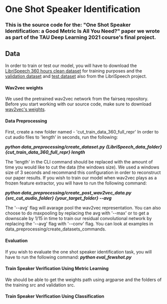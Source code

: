 # One Shot Speaker Identification
### This is the source code for the: "One Shot Speaker Identification: a Good Metric Is All You Need?" paper we wrote as part of the TAU Deep Learning 2021 course's final project.

## Data
In order to train or test our model, you will have to download the [LibriSpeech 360 hours clean dataset](https://www.openslr.org/resources/12/train-clean-360.tar.gz) for training purposes and the [validation dataset](https://www.openslr.org/resources/12/test-clean.tar.gz) and [test dataset](https://www.openslr.org/resources/12/dev-clean.tar.gz) also from the LibriSpeech project.

#### **Wav2vec weights**
We used the pretrained wav2vec network from the fairseq repository. Before you start working with our source code, make sure to download [wav2vec's weights](https://dl.fbaipublicfiles.com/fairseq/wav2vec/wav2vec_large.pt).


#### **Data Preprocessing**
First, create a new folder named - 'cut_train_data_360_full_repr'
In order to cut audio files to 'length' in seconds, run the following:

***python data_preprocessing/create_dataset.py {LibriSpeech_data_folder} {cut_train_data_360_full_repr} length***

The 'length' in the CLI command should be replaced with the amount of time you would like to cut the data (the windows size). We used a windows size of 3 seconds and recommand this configuration in order to reconstruct our paper results.
If you wish to train our model when wav2vec plays as a frozen feature extractor, you will have to run the following command:

***python data_preprocessing/create_post_wav2vec_data.py {src_cut_audio_folder} {your_target_folder} --avg***

The '--avg' flag will avarage pool the wav2vec representation. You can also choose to do maxpooling by replacing the avg with '--max' or to get a downscale by 1/15 in time to train our residual convolutional network by replacing the '--avg' flag with '--conv' flag.
You can look at examples in data_preprocessing/create_datasets_commands.


#### **Evaluation**
If you wish to evaluate the one shot speaker identification task, you will have to run the following command:
***python eval_fewshot.py***

#### Train Speaker Verification Using Metric Learning
We should be able to get the weights path using argparse and the folders of the training src and validation src.


#### Train Speaker Verification Using Classification